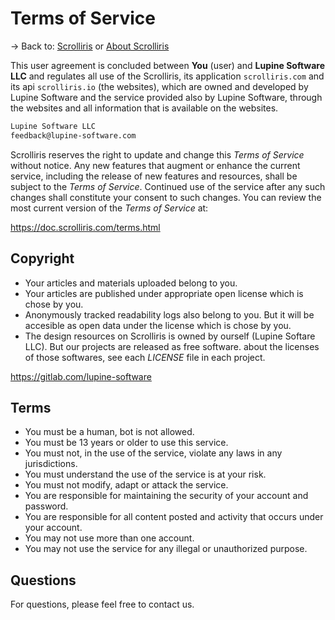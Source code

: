 # Terms of Service

→ Back to: [Scrolliris](https://scrolliris.com) or [About Scrolliris](https://about.scrolliris.com/)


This user agreement is concluded between **You** (user) and **Lupine Software LLC** and regulates all use of the Scrolliris, its application `scrolliris.com` and its api `scrolliris.io` (the websites), which are owned and developed by Lupine Software and the service provided also by Lupine Software, through the websites and all information that is available on the websites.


```txt
Lupine Software LLC
feedback@lupine-software.com
```

Scrolliris reserves the right to update and change this *Terms of Service* without notice. Any new features that augment or enhance the current service, including the release of new features and resources, shall be subject to the *Terms of Service*. Continued use of the service after any such changes shall constitute your consent to such changes. You can review the most current version of the *Terms of Service* at:  

https://doc.scrolliris.com/terms.html


## Copyright

* Your articles and materials uploaded belong to you.
* Your articles are published under appropriate open license which is chose by you.
* Anonymously tracked readability logs also belong to you. But it will be accesible as open data under the license which is chose by you.
* The design resources on Scrolliris is owned by ourself (Lupine Softare LLC). But our projects are released as free software. about the licenses of those softwares, see each *LICENSE* file in each project.

https://gitlab.com/lupine-software


## Terms

* You must be a human, bot is not allowed.
* You must be 13 years or older to use this service.
* You must not, in the use of the service, violate any laws in any jurisdictions.
* You must understand the use of the service is at your risk.
* You must not modify, adapt or attack the service.
* You are responsible for maintaining the security of your account and password.
* You are responsible for all content posted and activity that occurs under your account.
* You may not use more than one account.
* You may not use the service for any illegal or unauthorized purpose.


## Questions

For questions, please feel free to contact us.
